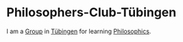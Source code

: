 # Philosophers-Club-Tübingen

I am a [Group](180000000.md) in [Tübingen](2000001) for learning [Philosophics](645000.md).